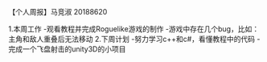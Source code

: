 【个人周报】马竞淑 20188620

1.本周工作
 -观看教程并完成Roguelike游戏的制作
 -游戏中存在几个bug，比如：主角和敌人重叠后无法移动
2.下周计划
 -努力学习c++和c#，看懂教程中的代码
 -完成一个飞盘射击的unity3D的小项目
